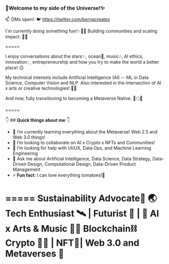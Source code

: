 ### 👋Welcome to my side of the Universe!✨

📫 DMs open!: 🐦 https://twitter.com/bernacreates

I'm currently doing something fun!✨🤯🦄
Building communities and scaling impact. 🚀🌌

=====
 
I enjoy conversations about the stars✨, ocean🌊, music🎶, AI ethics, innovation💡, entrepreneurship and how you try to make the world a better place! 😉
 
My technical interests include Artificial Intelligence (AI) -- ML in Data Science, Computer Vision and NLP. 
Also interested in the intersection of AI x arts or creative technologies! 🎨🎼

And now, fully transitioning to becoming a Metaverse Native. 🚀🌕🌌

=====

👇 ## **Quick things about me** 👇

- 🌱 I’m currently learning everything about the Metaverse! Web 2.5 and Web 3.0 things! 
- 👯 I’m looking to collaborate on AI x Crypto x NFTs and Communities!
- 🤔 I’m looking for help with UI/UX, Data Ops, and Machine Learning Engineering
- 💬 Ask me about Artificial Intelligence, Data Science, Data Strategy, Data-Driven Design, Computational Design, Data-Driven Product Management
- ⚡ **Fun fact**: I can love everything tomatoes!🍝

=====
Sustainability Advocate🌊 🌏
Tech Enthusiast 🛰️ | Futurist 🚀 | 🤖 AI x Arts & Music 🎨🎼
Blockchain⛓ Crypto 💠🙌 | NFT🎨| Web 3.0 and Metaverses 🌌
=====
